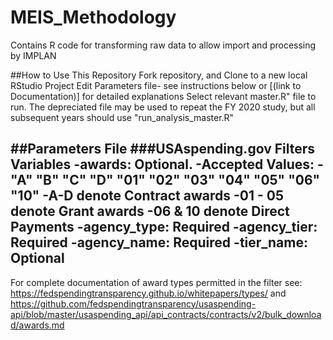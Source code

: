 # MEIS_Methodology
Contains R code for transforming raw data to allow import and processing by IMPLAN 

##How to Use This Repository
Fork repository, and Clone to a new local RStudio Project
Edit Parameters file- see instructions below or [(link to Documentation)] for detailed explanations
Select relevant master.R" file to run. The depreciated file may be used to repeat the FY 2020 study, but all subsequent years should use "run_analysis_master.R"


##Parameters File
###USAspending.gov Filters
Variables
-awards: Optional.
  -Accepted Values:
    -"A" "B" "C" "D" "01" "02" "03" "04" "05" "06" "10"
    -A-D denote Contract awards
    -01 - 05 denote Grant awards
    -06 & 10 denote Direct Payments
-agency_type: Required 
-agency_tier: Required
-agency_name: Required
-tier_name: Optional
-
For complete documentation of award types permitted in the filter see: https://fedspendingtransparency.github.io/whitepapers/types/ and https://github.com/fedspendingtransparency/usaspending-api/blob/master/usaspending_api/api_contracts/contracts/v2/bulk_download/awards.md



